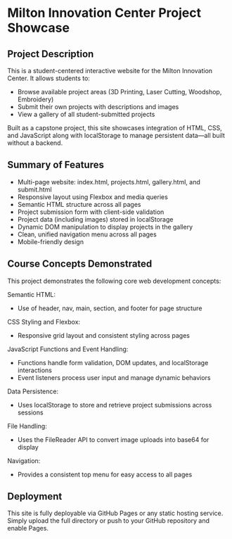 # Milton Innovation Center Project Showcase

## Project Description
This is a student-centered interactive website for the Milton Innovation Center. It allows students to:
- Browse available project areas (3D Printing, Laser Cutting, Woodshop, Embroidery)
- Submit their own projects with descriptions and images
- View a gallery of all student-submitted projects

Built as a capstone project, this site showcases integration of HTML, CSS, and JavaScript along with localStorage to manage persistent data—all built without a backend.

## Summary of Features
- Multi-page website: index.html, projects.html, gallery.html, and submit.html
- Responsive layout using Flexbox and media queries
- Semantic HTML structure across all pages
- Project submission form with client-side validation
- Project data (including images) stored in localStorage
- Dynamic DOM manipulation to display projects in the gallery
- Clean, unified navigation menu across all pages
- Mobile-friendly design

## Course Concepts Demonstrated
This project demonstrates the following core web development concepts:

Semantic HTML:
- Use of header, nav, main, section, and footer for page structure

CSS Styling and Flexbox:
- Responsive grid layout and consistent styling across pages

JavaScript Functions and Event Handling:
- Functions handle form validation, DOM updates, and localStorage interactions
- Event listeners process user input and manage dynamic behaviors

Data Persistence:
- Uses localStorage to store and retrieve project submissions across sessions

File Handling:
- Uses the FileReader API to convert image uploads into base64 for display

Navigation:
- Provides a consistent top menu for easy access to all pages

## Deployment
This site is fully deployable via GitHub Pages or any static hosting service. Simply upload the full directory or push to your GitHub repository and enable Pages.
